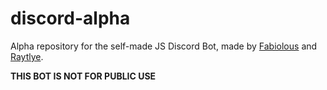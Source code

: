 # discord-alpha
Alpha repository for the self-made JS Discord Bot, made by [Fabiolous](https://github.com/JustFabiolous) and [Raytlye](https://github.com/Raytlye).

**THIS BOT IS NOT FOR PUBLIC USE**
